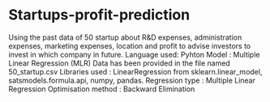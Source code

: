 # Startups-profit-prediction
Using the past data of 50 startup about R&amp;D expenses, administration expenses, marketing expenses, location and profit to advise investors to invest in which company in future. Language used: Pyhton Model : Multiple Linear Regression (MLR)
Data has been provided in the file named 50_startup.csv
Libraries used : LinearRegression from sklearn.linear_model, satsmodels.formula.api, numpy, pandas.
Regression type : Multiple Linear Regression
Optimisation method : Backward Elimination
